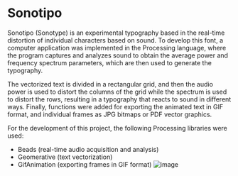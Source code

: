 # Sonotipo
Sonotipo (Sonotype) is an experimental typography based in the real-time distortion of individual characters based on sound. To develop this font, a computer application was implemented in the Processing language, where the program captures and analyzes sound to obtain the average power and frequency spectrum parameters, which are then used to generate the typography.

The vectorized text is divided in a rectangular grid, and then the audio power is used to distort the columns of the grid while the spectrum is used to distort the rows, resulting in a typography that reacts to sound in different ways. Finally, functions were added for exporting the animated text in GIF format, and individual frames as JPG bitmaps or PDF vector graphics.

For the development of this project, the following Processing libraries were used:
- Beads  (real-time audio acquisition and analysis)
- Geomerative (text vectorization)
- GifAnimation (exporting frames in GIF format)
![image](https://github.com/bluetypo/Sonotipo/assets/4028197/25554441-8d4c-428f-bc51-aecd1eb3abe6)
